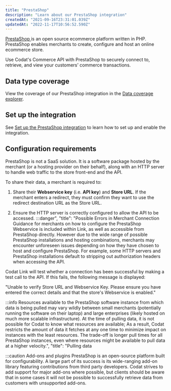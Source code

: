 ```yaml
---
title: "PrestaShop"
description: "Learn about our PrestaShop integration"
createdAt: "2021-09-16T23:31:01.039Z"
updatedAt: "2022-11-17T10:56:52.590Z"
---
```


<a className="external" href="https://www.prestashop.com/en" target="_blank">
  PrestaShop
</a> is an open source ecommerce platform written in PHP. PrestaShop enables merchants
to create, configure and host an online ecommerce store.

Use Codat's Commerce API with PrestaShop to securely connect to, retrieve, and view your customers’ commerce transactions.

## Data type coverage

View the coverage of our PrestaShop integration in the <a className="external" href="https://knowledge.codat.io/supported-features/commerce?view=tab-by-integration&integrationKey=zgbz" target="_blank">Data coverage explorer</a>.

## Set up the integration

See [Set up the PrestaShop integration](https://docs.codat.io/docs/set-up-prestashop-in-production) to learn how to set up and enable the integration.

## Configuration requirements

PrestaShop is not a SaaS solution. It is a software package hosted by the merchant (or a hosting provider on their behalf), along with an HTTP server to handle web traffic to the store front-end and the API.

To share their data, a merchant is required to:

1. Share their **Webservice key** (i.e. **API key**) and **Store URL**.
   If the merchant enters a redirect, they must confirm they want to use the redirect destination URL as the Store URL.

2. Ensure the HTTP server is correctly configured to allow the API to be accessed.
   :::danger",
   "title": "Possible Errors in Merchant Connection
   Guidance for merchants on how to configure the PrestaShop Webservice is included within Link, as well as accessible from PrestaShop directly. However due to the wide range of possible PrestaShop installations and hosting combinations, merchants may encounter unforeseen issues depending on how they have chosen to host and configure PrestaShop. For example, some HTTP servers and PrestaShop installations default to stripping out authorization headers when accessing the API.

Codat Link will test whether a connection has been successful by making a test call to the API. If this fails, the following message is displayed:

"Unable to verify Store URL and Webservice Key. Please ensure you have entered the correct details and that the store's Webservice is enabled."

:::info
Resources available to the PrestaShop software instance from which data is being pulled may vary wildly between small merchants (potentially running the software on their laptop) and large enterprises (likely hosted on much more scalable infrastructure). At the time of pulling data, it is not possible for Codat to know what resources are available; As a result, Codat restricts the amount of data it fetches at any one time to minimize impact on instances with the least resources. The trade-off is longer pull times for all PrestaShop instances, even where resources might be available to pull data at a higher velocity.",
"title": "Pulling data

:::caution Add-ons and plugins
PrestaShop is an open-source platform built for configurability. A large part of its success is its wide-ranging add-on library featuring contributions from third party developers. Codat strives to add support for major add-ons where possible, but clients should be aware that in some cases it will not be possible to successfully retrieve data from customers with unsupported add-ons.
